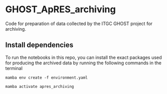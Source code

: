 # GHOST_ApRES_archiving
Code for preparation of data collected by the ITGC GHOST project for archiving.


## Install dependencies
To run the notebooks in this repo, you can install the exact packages used for producing the archived data by running the following commands in the terminal 

```
mamba env create -f environment.yaml
```

```
mamba activate apres_archiving
```



